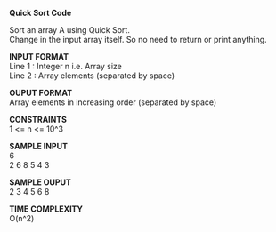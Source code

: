 **Quick Sort Code**

Sort an array A using Quick Sort.\
Change in the input array itself. So no need to return or print anything.

**INPUT FORMAT**\
Line 1 : Integer n i.e. Array size\
Line 2 : Array elements (separated by space)

**OUPUT FORMAT**\
Array elements in increasing order (separated by space)

**CONSTRAINTS**\
1 <= n <= 10^3

**SAMPLE INPUT**\
6\
2 6 8 5 4 3

**SAMPLE OUPUT**\
2 3 4 5 6 8

**TIME COMPLEXITY**\
O(n^2)